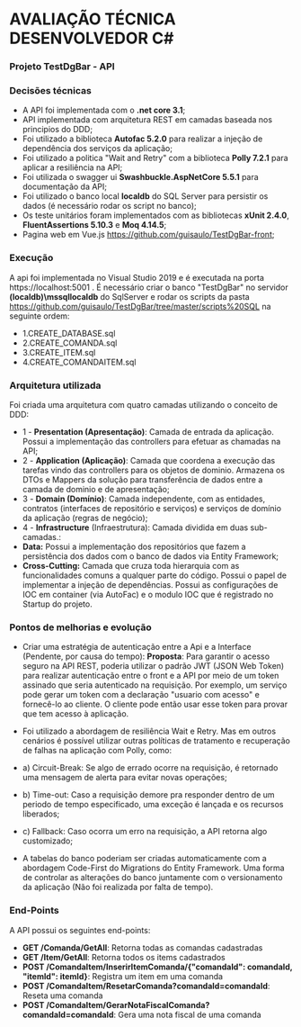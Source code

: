 # AVALIAÇÃO TÉCNICA DESENVOLVEDOR C#

### Projeto TestDgBar - API

### Decisões técnicas
  - A API foi implementada com o **.net core 3.1**;
  - API implementada com arquitetura REST em camadas baseada nos principios do DDD;
  - Foi utilizado a biblioteca **Autofac 5.2.0** para realizar a injeção de dependência dos serviços da aplicação;
  - Foi utilizado a politica "Wait and Retry" com a biblioteca **Polly 7.2.1** para aplicar a resiliência na API;
  - Foi utilizada o swagger ui **Swashbuckle.AspNetCore 5.5.1** para documentação da API;
  - Foi utilizado o banco local **localdb** do SQL Server para persistir os dados (é necessário rodar os script no banco); 
  - Os teste unitários foram implementados com as bibliotecas **xUnit 2.4.0**, **FluentAssertions 5.10.3** e **Moq 4.14.5**;
  - Pagina web em Vue.js https://github.com/guisaulo/TestDgBar-front;

### Execução
   A api foi implementada no Visual Studio 2019 e é executada na porta https://localhost:5001 . É necessário criar o banco "TestDgBar" no servidor **(localdb)\\mssqllocaldb** do SqlServer e rodar os scripts da pasta https://github.com/guisaulo/TestDgBar/tree/master/scripts%20SQL na seguinte ordem:
  - 1.CREATE_DATABASE.sql
  - 2.CREATE_COMANDA.sql
  - 3.CREATE_ITEM.sql
  - 4.CREATE_COMANDAITEM.sql
  
### Arquitetura utilizada
Foi criada uma arquitetura com quatro camadas utilizando o conceito de DDD:
  - 1 - **Presentation (Apresentação)**: Camada de entrada da aplicação. Possui a implementação das controllers para efetuar as chamadas na API;
  - 2 - **Application (Aplicação)**: Camada que coordena a execução das tarefas vindo das controllers para os objetos de dominio. Armazena os DTOs e Mappers da solução para transferência de dados entre a camada de dominio e de apresentação;
  - 3 - **Domain (Domínio)**: Camada independente, com as entidades, contratos (interfaces de repositório e serviços) e serviços de domínio da aplicação (regras de negócio);
  - 4 - **Infrastructure** (Infraestrutura): Camada dividida em duas sub-camadas.:
  - **Data:** Possui a implementação dos repositórios que fazem a persistência dos dados com o banco de dados via Entity Framework;
  - **Cross-Cutting:** Camada que cruza toda hierarquia com as funcionalidades comuns a qualquer parte do código. Possui o papel de implementar a injeção de dependências. Possui as configurações de IOC em container (via AutoFac) e o modulo IOC que é registrado no Startup do projeto.

### Pontos de melhorias e evolução
  - Criar uma estratégia de autenticação entre a Api e a Interface (Pendente, por causa do tempo):
    **Proposta**: Para garantir o acesso seguro na API REST, poderia utilizar o padrão JWT (JSON Web Token) para realizar autenticação entre o front e a API por meio de um token assinado que seria autenticado na requisição. Por exemplo, um serviço pode gerar um token com a declaração "usuario com acesso" e fornecê-lo ao cliente. O cliente pode então usar esse token para provar que tem acesso à aplicação. 

  - Foi utilizado a abordagem de resiliência Wait e Retry. Mas em outros cenários é possível utilizar outras políticas de tratamento e recuperação de falhas na aplicação com Polly, como:
  - a) Circuit-Break: Se algo de errado ocorre na requisição, é retornado uma mensagem de alerta para evitar novas operações;
  - b) Time-out: Caso a requisição demore pra responder dentro de um periodo de tempo especificado, uma exceção é lançada e os recursos liberados;
  - c) Fallback: Caso ocorra um erro na requisição, a API retorna algo customizado;

  - A tabelas do banco poderiam ser criadas automaticamente com a abordagem Code-First do Migrations do Entity Framework. Uma forma de controlar as alterações do banco juntamente com o versionamento da aplicação (Não foi realizada por falta de tempo).
  
### End-Points
A API possui os seguintes end-points:
  - **GET /Comanda/GetAll**: Retorna todas as comandas cadastradas
  - **GET /Item/GetAll**: Retorna todos os items cadastrados
  - **POST /ComandaItem/InserirItemComanda/{"comandaId": comandaId, "itemId": itemId}**: Registra um item em uma comanda
  - **POST /ComandaItem/ResetarComanda?comandaId=comandaId**: Reseta uma comanda
  - **POST /ComandaItem/GerarNotaFiscalComanda?comandaId=comandaId**: Gera uma nota fiscal de uma comanda
